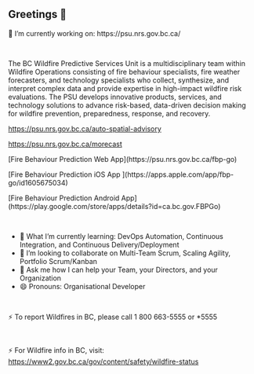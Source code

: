 ## Greetings  👋

<!--
**NicolasLivanos/NicolasLivanos** is a ✨ _special_ ✨ repository because its `README.md` (this file) appears on your GitHub profile.

Here are some ideas to get you started:

--> 🔭 I’m currently working on: https://psu.nrs.gov.bc.ca/
<pre>  </pre>
The BC Wildfire Predictive Services Unit is a multidisciplinary team within Wildfire Operations consisting of fire behaviour specialists, fire weather forecasters, and technology specialists who collect, synthesize, and interpret complex data and provide expertise in high-impact wildfire risk evaluations. The PSU develops innovative products, services, and technology solutions to advance risk-based, data-driven decision making for wildfire prevention, preparedness, response, and recovery.

https://psu.nrs.gov.bc.ca/auto-spatial-advisory

https://psu.nrs.gov.bc.ca/morecast

<p>  </p>
<p> [Fire Behaviour Prediction Web App](https://psu.nrs.gov.bc.ca/fbp-go) </p>
<p> [Fire Behaviour Prediction iOS App ](https://apps.apple.com/app/fbp-go/id1605675034) </p>
<p> [Fire Behaviour Prediction Android App](https://play.google.com/store/apps/details?id=ca.bc.gov.FBPGo) </p>
<pre>  </pre>

- 🌱 What I’m currently learning: DevOps Automation, Continuous Integration, and Continuous Delivery/Deployment
- 👯 I’m looking to collaborate on Multi-Team Scrum, Scaling Agility, Portfolio Scrum/Kanban
- 💬 Ask me how I can help your Team, your Directors, and your Organization
- 😄 Pronouns: Organisational Developer
<pre>  </pre>
⚡ To report Wildfires in BC, please call 1 800 663-5555 or *5555
<pre>  </pre>
  ⚡ For Wildfire info in BC, visit: https://www2.gov.bc.ca/gov/content/safety/wildfire-status 

